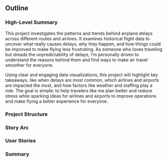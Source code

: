 ## Outline

### High-Level Summary
This project investigates the patterns and trends behind airplane delays across different routes and airlines. It examines historical flight data to uncover what really causes delays, why they happen, and how things could be improved to make flying less frustrating. As someone who loves traveling but dreads the unpredictability of delays, I’m personally driven to understand the reasons behind them and find ways to make air travel smoother for everyone.

Using clear and engaging data visualizations, this project will highlight key takeaways, like when delays are most common, which airlines and airports are impacted the most, and how factors like weather and staffing play a role. The goal is simple: to help travelers like me plan better and reduce stress while sparking ideas for airlines and airports to improve operations and make flying a better experience for everyone.

### Project Structure
### Story Arc
### User Stories
### Summary
